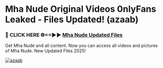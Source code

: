 # Mha Nude Original Videos 0nlyFans Leaked - Files Updated! (azaab)

<h3>🔴 CLICK HERE 🌐==►► <a href="https://tinyurl.com/52m3yx9h" rel="nofollow">Mha Nude Updated Files</a></h3>

Get Mha Nude and all content. Now you can access all videos and pictures of Mha Nude. New Updated Files 2025!

[![azaab](https://i.imgur.com/TnHtlc8.gif)](https://tinyurl.com/52m3yx9h)

